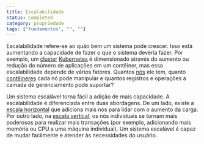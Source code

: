 ```yaml
---
title: Escalabilidade
status: Completed
category: propriedade
tags: ["fundamentos", "", ""]
---
```


Escalabilidade refere-se ao quão bem um sistema pode crescer. 
Isso está aumentando a capacidade de fazer o que o sistema deveria fazer. 
Por exemplo, um [cluster](/pt-br/cluster/) [Kubernetes](/kubernetes/) é dimensionado através do aumento ou redução do número de aplicações em um contêiner, mas essa escalabilidade depende de vários fatores. 
Quantos [nós](/nodes/) ele tem, quanto [contêineres](/pt-br/container/) cada nó pode manipular e quantos registros e operações a camada de gerenciamento pode suportar?

Um sistema escalável torna fácil a adição de mais capacidade. 
A escalabilidade é diferenciada entre duas abordagens. 
De um lado, existe a [escala horizontal](/horizontal-scaling/) que adiciona mais nós para lidar com o aumento da carga. 
Por outro lado, na [escala vertical](/pt-br/vertical-scaling/), os nós individuais se tornam mais poderosos para realizar mais transações (por exemplo, adicionando mais memória ou CPU a uma máquina individual). 
Um sistema escalável é capaz de mudar facilmente e atender às necessidades do usuário.
